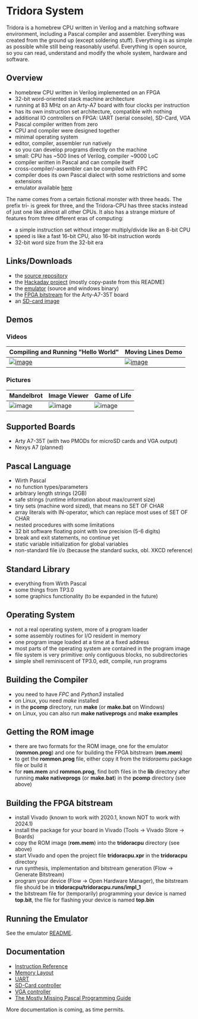 # Tridora System
Tridora is a homebrew CPU written in Verilog and a matching software environment,
including a Pascal compiler and assembler.
Everything was created from the ground up (except soldering stuff).
Everything is as simple as possible while still being reasonably useful.
Everything is open source, so you can read, understand and modify the whole system, hardware and software.

## Overview
- homebrew CPU written in Verilog implemented on an FPGA
- 32-bit word-oriented stack machine architecture
- running at 83 MHz on an Arty-A7 board with four clocks per instruction
- has its own instruction set architecture, compatible with nothing
- additional IO controllers on FPGA: UART (serial console), SD-Card, VGA
- Pascal compiler written from zero
- CPU and compiler were designed together
- minimal operating system
- editor, compiler, assembler run natively
- so you can develop programs directly on the machine
- small: CPU has ~500 lines of Verilog, compiler ~9000 LoC
- compiler written in Pascal and can compile itself
- cross-compiler/-assembler can be compiled with FPC
- compiler does its own Pascal dialect with some restrictions and some extensions
- emulator available [here](https://gitlab.com/slederer/Tridora-CPU/-/tree/main/tridoraemu)

The name comes from a certain fictional monster with three heads. The prefix tri- is greek for three, and the Tridora-CPU
has three stacks instead of just one like almost all other CPUs.
It also
has a strange mixture of features from three different eras of computing:
- a simple instruction set without integer multiply/divide like an 8-bit CPU
- speed is like a fast 16-bit CPU, also 16-bit instruction words
- 32-bit word size from the 32-bit era

## Links/Downloads
- the [source repository](https://gitlab.com/slederer/Tridora-CPU)
- the [Hackaday project](https://hackaday.io/project/198324-tridora-cpu) (mostly copy-paste from this README)
- the [emulator](https://git.insignificance.de/slederer/-/packages/generic/tridoraemu/0.0.2/files/8) (source and windows binary)
- the [FPGA bitstream](https://git.insignificance.de/slederer/-/packages/generic/tdr-bitstream/0.0.1/files/3) for the Arty-A7-35T board
- an [SD-card image](https://git.insignificance.de/slederer/-/packages/generic/tdr-cardimage/0.0.2/files/7)

## Demos
### Videos

|Compiling and Running "Hello World"|Moving Lines Demo|
|---|---|
[![image](https://insignificance.de/tridora/tdr-hello-thumb.jpg)](https://insignificance.de/tridora/tdr-hello.mp4)|[![image](https://insignificance.de/tridora/tdr-lines-thumb.jpg)](https://insignificance.de/tridora/tdr-lines.mp4) |

### Pictures

|Mandelbrot|Image Viewer|Game of Life|
|---|---|---|
|![image](https://insignificance.de/tridora/tdr-mandelbrot.jpg)| ![image](https://insignificance.de/tridora/tdr-ara.jpg) | ![image](https://insignificance.de/tridora/tdr-conway.jpg) |

## Supported Boards
- Arty A7-35T (with two PMODs for microSD cards and VGA output)
- Nexys A7 (planned)

## Pascal Language
- Wirth Pascal
- no function types/parameters
- arbitrary length strings (2GB)
- safe strings (runtime information about max/current size)
- tiny sets (machine word sized), that means no SET OF CHAR
- array literals with IN-operator, which can replace most uses of SET OF CHAR
- nested procedures with some limitations
- 32 bit software floating point with low precision (5-6 digits)
- break and exit statements, no continue yet
- static variable initialization for global variables
- non-standard file i/o (because the standard sucks, obl. XKCD reference)

## Standard Library
- everything from Wirth Pascal
- some things from TP3.0
- some graphics functionality (to be expanded in the future)

## Operating System
- not a real operating system, more of a program loader
- some assembly routines for I/O resident in memory
- one program image loaded at a time at a fixed address
- most parts of the operating system are contained in the program image
- file system is very primitive: only contiguous blocks, no subdirectories
- simple shell reminiscent of TP3.0, edit, compile, run programs

## Building the Compiler
- you need to have _FPC_ and _Python3_ installed
- on Linux, you need _make_ installed
- in the **pcomp** directory, run **make** (or **make.bat** on Windows)
- on Linux, you can also run **make nativeprogs** and **make examples**

## Getting the ROM image
- there are two formats for the ROM image, one for the emulator (**rommon.prog**) and one for building the FPGA bitstream (**rom.mem**)
- to get the **rommon.prog** file, either copy it from the _tridoraemu_ package file or build it
- for **rom.mem** and **rommon.prog**, find both files in the **lib** directory after running **make nativeprogs** (or **make.bat**) in the **pcomp** directory (see above)

## Building the FPGA bitstream
- install Vivado (known to work with 2020.1, known NOT to work with 2024.1)
- install the package for your board in Vivado (Tools -> Vivado Store -> Boards)
- copy the ROM image (**rom.mem**) into the **tridoracpu** directory (see above)
- start Vivado and open the project file **tridoracpu.xpr** in the **tridoracpu** directory
- run synthesis, implementation and bitstream generation (Flow -> Generate Bitstream)
- program your device (Flow -> Open Hardware Manager), the bitstream file should be in **tridoracpu/tridoracpu.runs/impl_1**
- the bitstream file for (temporarily) programming your device is named **top.bit**, the file for flashing your device is named **top.bin**

## Running the Emulator
See the emulator [README](tridoraemu/README.md).

## Documentation
- [Instruction Reference](doc/tridoracpu.md)
- [Memory Layout](doc/mem.md)
- [UART](doc/uart.md)
- [SD-Card controller](doc/spisd.md)
- [VGA controller](doc/vga.md)
- [The Mostly Missing Pascal Programming Guide](doc/pascalprogramming.md)

More documentation is coming, as time permits.
